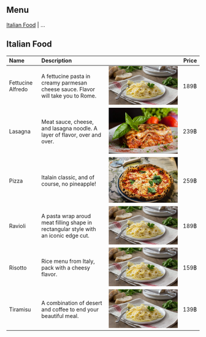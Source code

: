 ## Menu

[Italian Food](#italian-food-section) | ...

## Italian Food
| Name       | Description                 |                        | Price  |
|:-----------|:----------------------------|------------------------|-------:|
| Fettucine Alfredo   | A fettucine pasta in creamy parmesan cheese sauce. Flavor will take you to Rome. |![food1](images/alfredo.jpg) | 189฿ |        |
| Lasagna   | Meat sauce, cheese, and lasagna noodle. A layer of flavor, over and over. |![food1](images/lasagna.jpg) | 239฿ |        |
| Pizza   | Italain classic, and of course, no pineapple! |![food1](images/pizza.jpg) | 259฿ |        |
| Ravioli   | A pasta wrap aroud meat filling shape in rectangular style with an iconic edge cut. |![food1](images/alfredo.jpg) | 189฿ |        |
| Risotto   | Rice menu from Italy, pack with a cheesy flavor. |![food1](images/alfredo.jpg) | 159฿ |        |
| Tiramisu   | A combination of desert and coffee to end your beautiful meal. |![food1](images/alfredo.jpg) | 139฿ |        |